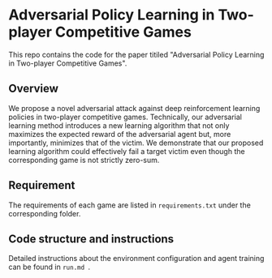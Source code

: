 # Adversarial Policy Learning in Two-player Competitive Games

This repo contains the code for the paper titiled "Adversarial Policy Learning in Two-player Competitive Games".

## Overview
We propose a novel adversarial attack against deep reinforcement learning policies in two-player competitive games. Technically, our adversarial learning method introduces a new learning algorithm that not only maximizes the expected reward of the adversarial agent but, more importantly, minimizes that of the victim.  We demonstrate that our proposed learning algorithm could effectively fail a target victim even though the corresponding game is not strictly zero-sum.

## Requirement
The requirements of each game are listed in ```requirements.txt``` under the corresponding folder. 

## Code structure and instructions 
Detailed instructions about the environment configuration and agent training can be found in ```run.md ```.
